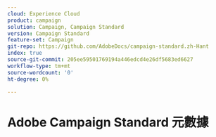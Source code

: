 ```yaml
---
cloud: Experience Cloud
product: campaign
solution: Campaign, Campaign Standard
version: Campaign Standard
feature-set: Campaign
git-repo: https://github.com/AdobeDocs/campaign-standard.zh-Hant
index: true
source-git-commit: 205ee59501769194a446edcd4e26df5683ed6627
workflow-type: tm+mt
source-wordcount: '0'
ht-degree: 0%

---
```



# Adobe Campaign Standard 元數據
